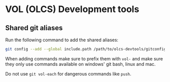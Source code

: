 # VOL (OLCS) Development tools

## Shared git aliases
Run the following command to add the shared aliases:

```bash
git config --add --global include.path /path/to/olcs-devtools/gitconfig-shared
```

When adding commands make sure to prefix them with `vol-` and make sure they only use commands available on windows' git
bash, linux and mac.

Do not use `git vol-each` for dangerous commands like `push`.
